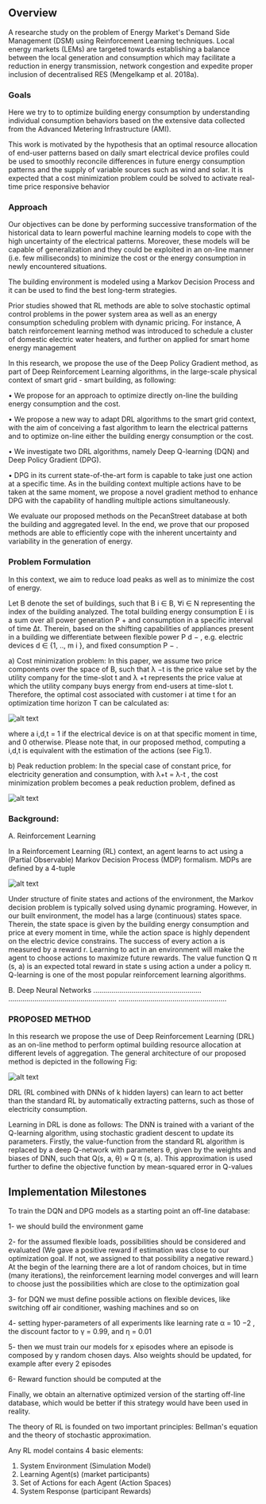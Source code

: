 ## Overview
A researche study on the problem of Energy Market's Demand Side Management (DSM) using Reinforcement Learning techniques.
Local energy markets (LEMs) are targeted towards establishing a balance between the local generation and consumption which may facilitate a reduction in energy transmission, network congestion and expedite proper inclusion of decentralised RES (Mengelkamp et al. 2018a).

### Goals
Here we try to to optimize building energy consumption by understanding individual consumption behaviors based on the extensive data collected from the Advanced Metering Infrastructure (AMI).

This work is motivated by the hypothesis that an optimal resource allocation of end-user patterns based on daily smart electrical device profiles could be used to smoothly reconcile differences in future energy consumption patterns and the supply of variable sources such as wind and solar. 
It is expected that a cost minimization problem could be solved to activate real-time price responsive behavior

### Approach
Our objectives can be done by performing successive transformation of the historical data to learn powerful machine learning models to cope with the high uncertainty of the electrical patterns. Moreover, these models will be capable of generalization and they could be exploited in an on-line manner (i.e. few milliseconds) to minimize the cost or the energy consumption in newly encountered situations.

The building environment is modeled using a Markov Decision Process and it can be used to find the best long-term strategies. 

Prior studies showed that RL methods are able to solve stochastic optimal control problems in the power system area as well as an energy consumption scheduling problem with dynamic pricing. For instance, A batch reinforcement learning method was introduced to schedule a cluster of domestic electric water heaters, and further on applied for smart home energy management

In this research, we propose the use of the Deep Policy Gradient method, as part of Deep Reinforcement Learning algorithms, in the large-scale physical
context of smart grid - smart building, as following:

• We propose for an approach to optimize directly on-line the building energy consumption and the cost.

• We propose a new way to adapt DRL algorithms to the smart grid context, with the aim of conceiving a fast algorithm to learn the electrical patterns and to optimize on-line either the building energy consumption or the cost.

• We investigate two DRL algorithms, namely Deep Q-learning (DQN) and Deep Policy Gradient (DPG).

• DPG in its current state-of-the-art form is capable to take just one action at a specific time. As in the building
context multiple actions have to be taken at the same moment, we propose a novel gradient method to enhance DPG with the capability of handling multiple actions simultaneously.

We evaluate our proposed methods on the PecanStreet database at both the building and aggregated level. In the end, we prove that our proposed methods are able to efficiently cope with the inherent uncertainty and variability in the generation of energy. 

### Problem Formulation
In this context, we aim to reduce load peaks as well as to minimize the cost of energy. 

Let B denote the set of buildings, such that B i ∈ B, ∀i ∈ N representing the index of the building analyzed. 
The total building energy consumption E i is a sum over all power generation P + and consumption in a specific interval of time ∆t. 
Therein, based on the shifting capabilities of appliances present in a building we differentiate between flexible power P d − , 
e.g. electric devices d ∈ {1, .., m i }, and fixed consumption P − .

a) Cost minimization problem: In this paper, we assume two price components over the space of B, such that λ −t is the price value set by the utility company for the time-slot t and λ +t represents the price value at which the utility company buys energy from end-users at time-slot t. 
Therefore, the optimal cost associated with customer i at time t for an optimization time horizon T can be calculated as:

![alt text](https://github.com/amirashoori7/energy-market-RL/blob/8fca5c2360c83735a3c3e7944a323eb6f8ca00cb/fig/Optimal%20Cost.jpg)

where a i,d,t = 1 if the electrical device is on at that specific moment in time, and 0 otherwise. 
Please note that, in our proposed method, computing a i,d,t is equivalent with the estimation of the actions (see Fig.1).

b) Peak reduction problem: In the special case of constant price, for electricity generation and consumption, with λ+t = λ-t , the cost minimization problem becomes a peak reduction problem, defined as

![alt text](https://github.com/amirashoori7/energy-market-RL/blob/df27ee8752bdb8909e87d5a35fdf0ca149386486/fig/Cost%20Min.jpg)


### Background: 

A. Reinforcement Learning

In a Reinforcement Learning (RL) context, an agent learns to act using a (Partial Observable) Markov Decision Process (MDP) formalism. 
MDPs are defined by a 4-tuple

![alt text](https://github.com/amirashoori7/energy-market-RL/blob/8fca5c2360c83735a3c3e7944a323eb6f8ca00cb/fig/MDP.jpg)

Under structure of finite states and actions of the environment, the Markov decision problem is typically solved using dynamic programing. 
However, in our built environment, the model has a large (continuous) states space. Therein, the state space is given by the building energy consumption and price at every moment in time, while the action space is highly dependent on the electric device constrains. 
The success of every action a is measured by a reward r. Learning to act in an environment will make the agent to choose actions to maximize future rewards. 
The value function Q π (s, a) is an expected total reward in state s using action a under a policy π. 
Q-learning is one of the most popular reinforcement learning algorithms. 

B. Deep Neural Networks
......................................................
......................................................
......................................................

### PROPOSED METHOD
In this research we propose the use of Deep Reinforcement Learning (DRL) as an on-line method to perform optimal building resource allocation at different levels of aggregation.
The general architecture of our proposed method is depicted in the following Fig:

![alt text](https://github.com/amirashoori7/energy-market-RL/blob/b1f4c221e3fbe3467144cc3facabc0955970d5f1/fig/drl-arch.jpg)

DRL (RL combined with DNNs of k hidden layers) can learn to act better than the standard RL by automatically extracting patterns, such as those of electricity consumption.

Learning in DRL is done as follows: 
The DNN is trained with a variant of the Q-learning algorithm, using stochastic gradient descent to update its parameters. 
Firstly, the value-function from the standard RL algorithm is replaced by a deep Q-network with parameters θ, given by the weights and biases of DNN, such that Q(s, a, θ) ≈ Q π (s, a). 
This approximation is used further to define the objective function by mean-squared error in Q-values


## Implementation Milestones

To train the DQN and DPG models as a starting point an off-line database: 

1- we should build the environment game

2- for the assumed flexible loads, possibilities should be considered and evaluated
(We gave a positive reward if estimation was close to our optimization goal. If not, we assigned to that possibility a negative reward.) 
At the begin of the learning there are a lot of random choices, but in time (many iterations), the reinforcement learning model converges and will learn to choose just the possibilities which are close to the optimization goal

3- for DQN we must define possible actions on flexible devices, like switching off air conditioner, washing machines and so on

4- setting hyper-parameters of all experiments like learning rate α = 10 −2 , the discount factor to γ = 0.99, and η = 0.01

5- then we must train our models for x episodes where an episode is composed by y random chosen days. 
Also weights should be updated, for example after every 2 episodes

6- Reward function should be computed at the 

Finally, we obtain an alternative optimized version of the starting off-line database, which would be better if this strategy would have been used in reality.


The theory of RL is founded on two important principles: Bellman's equation and the theory of stochastic approximation.

Any RL model contains 4 basic elements:
1. System Environment (Simulation Model)
2. Learning Agent(s) (market participants)
3. Set of Actions for each Agent (Action Spaces)
4. System Response (participant Rewards)
